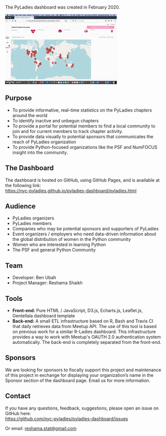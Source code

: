 The PyLadies dashboard was created in February 2020.  

<p>
 <a>
  <img src="../assets/images/3q744c.gif" > 
  </a>
</p>


## Purpose
- To provide informative, real-time statistics on the PyLadies chapters around the world 
- To identify inactive and unbegun chapters
- To provide a portal for potential members to find a local community to join and for current members to track chapter activity.
- To provide data visually to potential sponsors that communicates the reach of PyLadies organization
- To provide Python-focused organizations like the PSF and NumFOCUS insight into the community.  

## The Dashboard

The dashboard is hosted on GitHub, using GitHub Pages, and is available at the following link:  
https://nyc-pyladies.github.io/pyladies-dashboard/pyladies.html

## Audience
- PyLadies organizers
- PyLadies members
- Companies who may be potential sponsors and supporters of PyLadies
- Event organizers / employers who need data-driven information about the global distribution of women in the Python community
- Women who are interested in learning Python
- The PSF and general Python Community

## Team
- Developer: Ben Ubah
- Project Manager:  Reshama Shaikh

## Tools
- **Front-end:** Pure HTML / JavaScript, D3.js, Echarts.js, Leaflet.js, Gentellala dashboard template
- **Back-end:** A small ETL infrastructure based on R, Bash and Travis CI that daily retrieves data from Meetup API. The use of this tool is based on previous work for a similar R-Ladies dashboard. This infrastructure provides a way to work with Meetup's OAUTH 2.0 authentication system automatically. The back-end is completely separated from the front-end. 

## Sponsors
We are looking for sponsors to fiscally support this project and maintenance of this project in exchange for displaying your organization’s name in the Sponsor section of the dashboard page.  Email us for more information.  


## Contact
If you have any questions, feedback, suggestions, please open an issue on GitHub here:  
https://github.com/nyc-pyladies/pyladies-dashboard/issues

Or email:  reshama.stat@gmail.com

